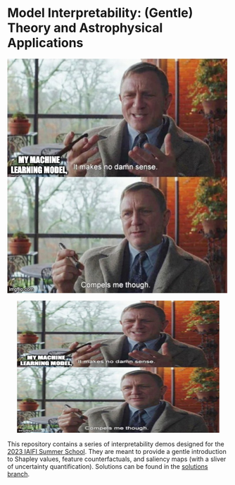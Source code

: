 # Model Interpretability: (Gentle) Theory and Astrophysical Applications

![Interpretability meme](./images/img1.jpeg)
<p align="center">
  <img width="460" height="300" src="./images/img1.jpeg">
</p>

This repository contains a series of interpretability demos designed for the [2023 IAIFI Summer School](https://iaifi.org/phd-summer-school.html). They are meant to provide a gentle introduction to Shapley values, feature counterfactuals, and saliency maps (with a sliver of uncertainty quantification). Solutions can be found in the [solutions branch](https://github.com/alexandergagliano/InterpretabilityDemos/blob/solutions).
